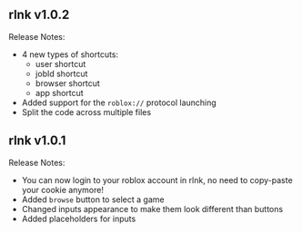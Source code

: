 ## rlnk v1.0.2

Release Notes:
- 4 new types of shortcuts:
  - user shortcut
  - jobId shortcut
  - browser shortcut
  - app shortcut
- Added support for the `roblox://` protocol launching
- Split the code across multiple files

## rlnk v1.0.1

Release Notes:
- You can now login to your roblox account in rlnk, no need to copy-paste your cookie anymore!
- Added `browse` button to select a game
- Changed inputs appearance to make them look different than buttons
- Added placeholders for inputs
